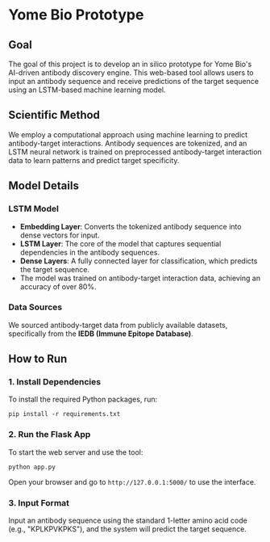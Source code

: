 
# Yome Bio Prototype

## Goal
The goal of this project is to develop an in silico prototype for Yome Bio's AI-driven antibody discovery engine. This web-based tool allows users to input an antibody sequence and receive predictions of the target sequence using an LSTM-based machine learning model.

## Scientific Method
We employ a computational approach using machine learning to predict antibody-target interactions. Antibody sequences are tokenized, and an LSTM neural network is trained on preprocessed antibody-target interaction data to learn patterns and predict target specificity.

## Model Details
### LSTM Model
- **Embedding Layer**: Converts the tokenized antibody sequence into dense vectors for input.
- **LSTM Layer**: The core of the model that captures sequential dependencies in the antibody sequences.
- **Dense Layers**: A fully connected layer for classification, which predicts the target sequence.
- The model was trained on antibody-target interaction data, achieving an accuracy of over 80%.

### Data Sources
We sourced antibody-target data from publicly available datasets, specifically from the **IEDB (Immune Epitope Database)**.

## How to Run

### 1. Install Dependencies
To install the required Python packages, run:
```
pip install -r requirements.txt
```

### 2. Run the Flask App
To start the web server and use the tool:
```
python app.py
```
Open your browser and go to `http://127.0.0.1:5000/` to use the interface.

### 3. Input Format
Input an antibody sequence using the standard 1-letter amino acid code (e.g., "KPLKPVKPKS"), and the system will predict the target sequence.
